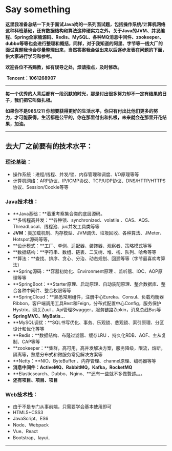 # Say something

​		**这里我准备总结一下关于面试Java岗的一系列面试题，包括操作系统/计算机网络这种科班基础，还有数据结构和算法这种硬实力之外，关于Java的JVM、并发编程、Spring全家桶源码、Redis、MySQL、各种MQ消息中间件、zookeeper、dubbo等等也会进行整理和概括，同样，对于我知道的阿里、字节等一线大厂的面试真题我也会尽量整理出来，当然答案我会做出来以后逐步发表在问题的下面，供大家进行学习和参考。**

​		**欢迎各位不吝赐教，如有误导之处，烦请指点，及时修改。**

​		**Tencent：1061268907**

---



**每一个优秀的人背后都有一段沉默的时光，那是付出很多努力却不一定有结果的日子，我们把它叫做扎根。**

**如果你不是985/211 你想要获得更好的生活水平，你只有付出比他们更多的努力，才可能获得，生活都是公平的，你在那里付出和扎根，未来就会在那里开花结果，加油。**

-----



## 去大厂之前要有的技术水平：

### 理论基础：

- 操作系统：进程/线程、并发/锁、内存管理和调度、I/O原理等等
- 计算机网络：ARP协议、IP/ICMP协议、TCP/UDP协议、DNS/HTTP/HTTPS协议、Session/Cookie等等

### Java技术栈：

- **Java基础：**着重考察集合类的底层源码。
- **多线程高并发：**各种锁、synchronized、volatile 、CAS、AQS、ThreadLocal、线程池、juc并发工具类等等
- **JVM**：类加载机制、内存模型、JVM调优、垃圾回收、各种算法、JMeter、Hotspot源码等等，
- **设计模式：**工厂、单例、适配器、装饰器、观察者、策略模式等等
- **数据结构：**字符串、数组、链表、二叉树、堆、栈、队列、哈希等等
- **算法：**查找、排序、贪心、分治、动态规划、回溯等等（字节最喜欢考算法）
- **Spring源码：**容器初始化、Environment原理 、监听器、IOC、AOP原理等等
- **SpringBoot：**Starter原理、启动原理、自动装配原理、整合数据库、整合各种中间件、整合权限等等
- **SpringCloud：**熟悉常用组件，注册中心Eureka、Consul、负载均衡器Ribbon，客户端调用工具Rest和Feign，分布式配置中心Config，服务保护Hystrix，网关Zuul ，Api管理Swagger，服务链路Zipkin，消息总线Bus等
- **SpringMVC、MyBatis...**
- **MySQL调优：**SQL书写优化、事务、乐观锁、悲观锁、索引原理、分区设计和优化等等
- **Redis：**数据结构、布隆过滤器、缓存LRU 、持久化RDB、AOF、主从复制、CAP等等
- **zookeeper：**集群，高可用，高并发解决方案，服务降级，限流，熔断，隔离等，熟悉分布式和微服务常见解决方案等
- **Netty：**NIO、ByteBuffer 、内存管理、channel原理、编码器等等
- **消息中间件：ActiveMQ、RabbitMQ，Kafka，RocketMQ**
- **Elasticsearch、Dubbo、Nginx、**还有一些就不多做赘述。。。
- **还有项目、项目、项目**

  

### Web技术栈：

- 由于不是专门从事前端，只需要学会基本使用即可
- HTML5+CSS3
- JavaScript、ES6
- Node、Webpack
- Vue、React
- Bootstrap、layui..

-----

